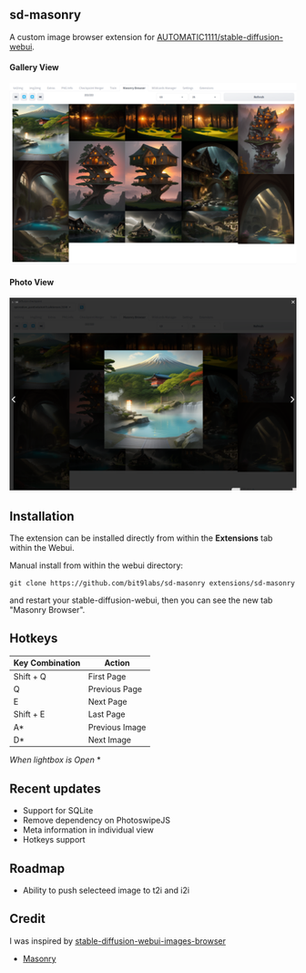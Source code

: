 ## sd-masonry

A custom image browser extension for [AUTOMATIC1111/stable-diffusion-webui](https://github.com/AUTOMATIC1111/stable-diffusion-webui).

#### Gallery View
![Gallery View](./screenshots/gallery.png?raw=true "Gallery  View")

#### Photo View
![Photoswipe](./screenshots/photoswipe.png?raw=true "Photoswipe  View")

## Installation

The extension can be installed directly from within the **Extensions** tab within the Webui.

Manual install from within the webui directory:

	git clone https://github.com/bit9labs/sd-masonry extensions/sd-masonry

and restart your stable-diffusion-webui, then you can see the new tab "Masonry Browser".

## Hotkeys

| Key Combination     | Action            |
|---------------------|-------------------|
| Shift + Q           | First Page        |
| Q                   | Previous Page     |
| E                   | Next Page         |
| Shift + E           | Last Page         |
| A*                  | Previous Image    |
| D*                  | Next Image        |

*When lightbox is Open* *



## Recent updates

- Support for SQLite
- Remove dependency on PhotoswipeJS
- Meta information in individual view
- Hotkeys support

## Roadmap

- Ability to push selecteed image to t2i and i2i

## Credit

I was inspired by [stable-diffusion-webui-images-browser](https://github.com/AlUlkesh/stable-diffusion-webui-images-browser/)

- [Masonry](https://github.com/desandro/masonry)
